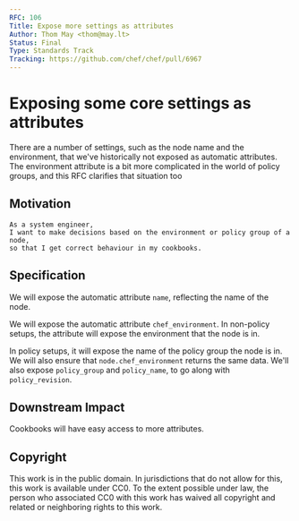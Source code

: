 ```yaml
---
RFC: 106
Title: Expose more settings as attributes
Author: Thom May <thom@may.lt>
Status: Final
Type: Standards Track
Tracking: https://github.com/chef/chef/pull/6967
---
```


# Exposing some core settings as attributes

There are a number of settings, such as the node name and the environment, that we've historically not exposed as automatic attributes.
The environment attribute is a bit more complicated in the world of
policy groups, and this RFC clarifies that situation too

## Motivation

    As a system engineer,
    I want to make decisions based on the environment or policy group of a node,
    so that I get correct behaviour in my cookbooks.

## Specification

We will expose the automatic attribute `name`, reflecting the name of
the node.

We will expose the automatic attribute `chef_environment`. In non-policy
setups, the attribute will expose the environment that the node is in.

In policy setups, it will expose the name of the policy group the node
is in. We will also ensure that `node.chef_environment` returns the same data. We'll also expose `policy_group` and `policy_name`, to go along with `policy_revision`.

## Downstream Impact

Cookbooks will have easy access to more attributes.

## Copyright

This work is in the public domain. In jurisdictions that do not allow for this,
this work is available under CC0. To the extent possible under law, the person
who associated CC0 with this work has waived all copyright and related or
neighboring rights to this work.
